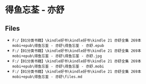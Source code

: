 # 得鱼忘荃 - 亦舒

## Files

- `F:/【01分类书籍】\kindle好书\kindle好书\kindle 21 亦舒全集 269本 mobi+epub\得鱼忘荃 - 亦舒\得鱼忘荃 - 亦舒.epub`
- `F:/【01分类书籍】\kindle好书\kindle好书\kindle 21 亦舒全集 269本 mobi+epub\得鱼忘荃 - 亦舒\得鱼忘荃 - 亦舒.jpg`
- `F:/【01分类书籍】\kindle好书\kindle好书\kindle 21 亦舒全集 269本 mobi+epub\得鱼忘荃 - 亦舒\得鱼忘荃 - 亦舒.mobi`
- `F:/【01分类书籍】\kindle好书\kindle好书\kindle 21 亦舒全集 269本 mobi+epub\得鱼忘荃 - 亦舒\files.md`
